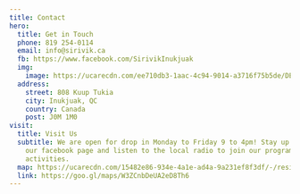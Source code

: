 ```yaml
---
title: Contact
hero:
  title: Get in Touch
  phone: 819 254-0114
  email: info@sirivik.ca
  fb: https://www.facebook.com/SirivikInukjuak
  img:
    image: https://ucarecdn.com/ee710db3-1aac-4c94-9014-a3716f75b5de/DEE6D34F-28BF-481C-9302-8EA2AD2553A5_1_201_a.jpeg
  address:
    street: 808 Kuup Tukia
    city: Inukjuak, QC
    country: Canada
    post: J0M 1M0
visit:
  title: Visit Us
  subtitle: We are open for drop in Monday to Friday 9 to 4pm! Stay up to date on
    our facebook page and listen to the local radio to join our programs and
    activities.
  map: https://ucarecdn.com/15482e86-934e-4a1e-ad4a-9a231ef8f3df/-/resize/800x/contact_map.jpg
  link: https://goo.gl/maps/W3ZCnbDeUA2eD8Th6
---
```

